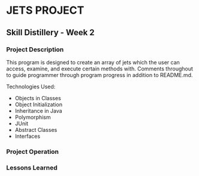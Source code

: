 # JETS PROJECT

## Skill Distillery - Week 2

### Project Description

This program is designed to create an array of jets which the user can access, examine, and execute certain methods with. Comments throughout to guide programmer through program progress in addition to README.md.

Technologies Used:

 - Objects in Classes
 - Object Initialization
 - Inheritance in Java
 - Polymorphism
 - JUnit
 - Abstract Classes
 - Interfaces

### Project Operation



### Lessons Learned